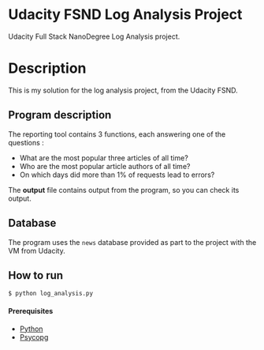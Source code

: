 # Udacity FSND Log Analysis Project
Udacity Full Stack NanoDegree Log Analysis project.
# Description
This is my solution for the log analysis project, from the Udacity FSND.
## Program description
The reporting tool contains 3 functions, each answering one of the questions :
- What are the most popular three articles of all time?
- Who are the most popular article authors of all time?
- On which days did more than 1% of requests lead to errors?

The **output** file contains output from the program, so you can check its output.
## Database
The program uses the `news` database provided as part to the project with the VM from Udacity.
## How to run 
```
$ python log_analysis.py
```
#### Prerequisites
- [Python](https://www.python.org/)
- [Psycopg](initd.org/psycopg/docs/install.html#prerequisites)